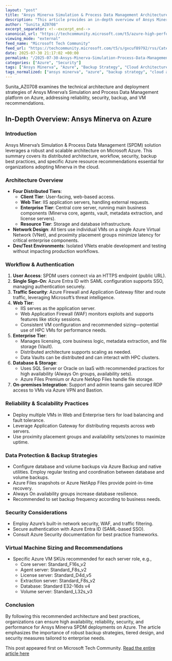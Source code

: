 ```yaml
---
layout: "post"
title: "Ansys Minerva Simulation & Process Data Management Architecture on Azure"
description: "This article provides an in-depth overview of Ansys Minerva’s four-tier cloud architecture on Azure, covering deployment topology, workflow, backup strategies, high availability, security measures, and recommended VM SKUs for scaling and reliable operation of simulation product data management solutions."
author: "Sunita_AZ0708"
excerpt_separator: <!--excerpt_end-->
canonical_url: "https://techcommunity.microsoft.com/t5/azure-high-performance-computing/ansys-minerva-simulation-process-data-management-architecture-on/ba-p/4432098"
viewing_mode: "external"
feed_name: "Microsoft Tech Community"
feed_url: "https://techcommunity.microsoft.com/t5/s/gxcuf89792/rss/Category?category.id=Azure"
date: 2025-07-30 21:17:02 +00:00
permalink: "/2025-07-30-Ansys-Minerva-Simulation-Process-Data-Management-Architecture-on-Azure.html"
categories: ["Azure", "Security"]
tags: ["Ansys Minerva", "Azure", "Backup Strategy", "Cloud Architecture", "Community", "Ddv5", "High Availability", "Infrastructure", "Security", "Simulation Data Management", "SQL Server", "Virtual Machines"]
tags_normalized: ["ansys minerva", "azure", "backup strategy", "cloud architecture", "community", "ddv5", "high availability", "infrastructure", "security", "simulation data management", "sql server", "virtual machines"]
---
```


Sunita_AZ0708 examines the technical architecture and deployment strategies of Ansys Minerva’s Simulation and Process Data Management platform on Azure, addressing reliability, security, backup, and VM recommendations.<!--excerpt_end-->

## In-Depth Overview: Ansys Minerva on Azure

### Introduction

Ansys Minerva’s Simulation & Process Data Management (SPDM) solution leverages a robust and scalable architecture on Microsoft Azure. This summary covers its distributed architecture, workflow, security, backup best practices, and specific Azure resource recommendations essential for organizations adopting Minerva in the cloud.

### Architecture Overview

- **Four Distributed Tiers**:
  - **Client Tier**: User-facing, web-based access.
  - **Web Tier**: IIS application servers, handling external requests.
  - **Enterprise Tier**: Central core server, running main business components (Minerva core, agents, vault, metadata extraction, and license servers).
  - **Resource Tier**: Storage and database infrastructure.
- **Network Design**: All tiers use individual VMs on a single Azure Virtual Network (VNet), and proximity placement groups minimize latency for critical enterprise components.
- **Dev/Test Environments**: Isolated VNets enable development and testing without impacting production workflows.

### Workflow & Authentication

1. **User Access**: SPDM users connect via an HTTPS endpoint (public URL).
2. **Single Sign-On**: Azure Entra ID with SAML configuration supports SSO, managing authentication securely.
3. **Traffic Security**: Azure Firewall and Application Gateway filter and route traffic, leveraging Microsoft’s threat intelligence.
4. **Web Tier**:
    - IIS serves as the application server.
    - Web Application Firewall (WAF) monitors exploits and supports features like sticky sessions.
    - Consistent VM configuration and recommended sizing—potential use of HPC VMs for performance needs.
5. **Enterprise Tier**:
    - Manages licensing, core business logic, metadata extraction, and file storage (Vault).
    - Distributed architecture supports scaling as needed.
    - Data Vaults can be distributed and can interact with HPC clusters.
6. **Database & Storage**:
    - Uses SQL Server or Oracle on IaaS with recommended practices for high availability (Always On groups, availability sets).
    - Azure Files Premium or Azure NetApp Files handle file storage.
7. **On-premises Integration**: Support and admin teams gain secured RDP access to VMs via Azure VPN and Bastion.

### Reliability & Scalability Practices

- Deploy multiple VMs in Web and Enterprise tiers for load balancing and fault tolerance.
- Leverage Application Gateway for distributing requests across web servers.
- Use proximity placement groups and availability sets/zones to maximize uptime.

### Data Protection & Backup Strategies

- Configure database and volume backups via Azure Backup and native utilities. Employ regular testing and coordination between database and volume backups.
- Azure Files snapshots or Azure NetApp Files provide point-in-time recovery.
- Always On availability groups increase database resilience.
- Recommended to set backup frequency according to business needs.

### Security Considerations

- Employ Azure’s built-in network security, WAF, and traffic filtering.
- Secure authentication with Azure Entra ID (SAML-based SSO).
- Consult Azure Security documentation for best practice frameworks.

### Virtual Machine Sizing and Recommendations

- Specific Azure VM SKUs recommended for each server role, e.g.,
  - Core server: Standard_F16s_v2
  - Agent server: Standard_F8s_v2
  - License server: Standard_D4d_v5
  - Extraction server: Standard_F8s_v2
  - Database: Standard E32-16ds v4
  - Volume server: Standard_L32s_v3

### Conclusion

By following this recommended architecture and best practices, organizations can ensure high availability, reliability, security, and performance for Ansys Minerva SPDM deployments on Azure. The article emphasizes the importance of robust backup strategies, tiered design, and security measures tailored to enterprise needs.

This post appeared first on Microsoft Tech Community. [Read the entire article here](https://techcommunity.microsoft.com/t5/azure-high-performance-computing/ansys-minerva-simulation-process-data-management-architecture-on/ba-p/4432098)
